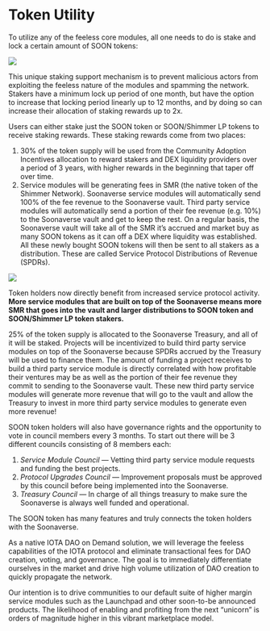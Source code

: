 # Token Utility

To utilize any of the feeless core modules, all one needs to do is stake and lock a certain amount of SOON tokens:

![](https://miro.medium.com/max/1400/0\*lZHWYEyA7jLLqTnC)

This unique staking support mechanism is to prevent malicious actors from exploiting the feeless nature of the modules and spamming the network. Stakers have a minimum lock up period of one month, but have the option to increase that locking period linearly up to 12 months, and by doing so can increase their allocation of staking rewards up to 2x.

Users can either stake just the SOON token or SOON/Shimmer LP tokens to receive staking rewards. These staking rewards come from two places:

1. 30% of the token supply will be used from the Community Adoption Incentives allocation to reward stakers and DEX liquidity providers over a period of 3 years, with higher rewards in the beginning that taper off over time.
2. Service modules will be generating fees in SMR (the native token of the Shimmer Network). Soonaverse service modules will automatically send 100% of the fee revenue to the Soonaverse vault. Third party service modules will automatically send a portion of their fee revenue (e.g. 10%) to the Soonaverse vault and get to keep the rest. On a regular basis, the Soonaverse vault will take all of the SMR it’s accrued and market buy as many SOON tokens as it can off a DEX where liquidity was established. All these newly bought SOON tokens will then be sent to all stakers as a distribution. These are called Service Protocol Distributions of Revenue (SPDRs).

![](https://miro.medium.com/max/1400/1\*u4z041H6Vm9KILEKYQbNZw.jpeg)

Token holders now directly benefit from increased service protocol activity. **More service modules that are built on top of the Soonaverse means more SMR that goes into the vault and larger distributions to SOON token and SOON/Shimmer LP token stakers.**

25% of the token supply is allocated to the Soonaverse Treasury, and all of it will be staked. Projects will be incentivized to build third party service modules on top of the Soonaverse because SPDRs accrued by the Treasury will be used to finance them. The amount of funding a project receives to build a third party service module is directly correlated with how profitable their ventures may be as well as the portion of their fee revenue they commit to sending to the Soonaverse vault. These new third party service modules will generate more revenue that will go to the vault and allow the Treasury to invest in more third party service modules to generate even more revenue!

SOON token holders will also have governance rights and the opportunity to vote in council members every 3 months. To start out there will be 3 different councils consisting of 8 members each:

1. _Service Module Council_ — Vetting third party service module requests and funding the best projects.
2. _Protocol Upgrades Council_ — Improvement proposals must be approved by this council before being implemented into the Soonaverse.
3. _Treasury Council_ — In charge of all things treasury to make sure the Soonaverse is always well funded and operational.

The SOON token has many features and truly connects the token holders with the Soonaverse.

As a native IOTA DAO on Demand solution, we will leverage the feeless capabilities of the IOTA protocol and eliminate transactional fees for DAO creation, voting, and governance. The goal is to immediately differentiate ourselves in the market and drive high volume utilization of DAO creation to quickly propagate the network.

Our intention is to drive communities to our default suite of higher margin service modules such as the Launchpad and other soon-to-be announced products. The likelihood of enabling and profiting from the next “unicorn” is orders of magnitude higher in this vibrant marketplace model.
